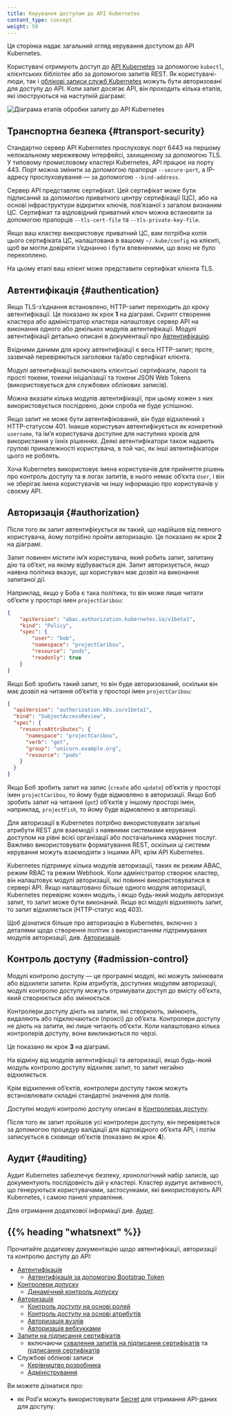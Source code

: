 ```yaml
---
title: Керування доступом до API Kubernetes
content_type: concept
weight: 50
---
```


<!-- overview -->

Ця сторінка надає загальний огляд керування доступом до API Kubernetes.

<!-- body -->

Користувачі отримують доступ до [API Kubernetes](/docs/concepts/overview/kubernetes-api/) за допомогою `kubectl`, клієнтських бібліотек або за допомогою запитів REST. Як користувачі-люди, так і [облікові записи служб Kubernetes](/docs/tasks/configure-pod-container/configure-service-account/) можуть бути авторизовані для доступу до API. Коли запит досягає API, він проходить кілька етапів, які ілюструються на  наступній діаграмі:

![Діаграма етапів обробки запиту до API Kubernetes](/images/docs/admin/access-control-overview.svg)

## Транспортна безпека {#transport-security}

Стандартно сервер API Kubernetes прослуховує порт 6443 на першому нелокальному мережевому інтерфейсі, захищеному за допомогою TLS. У типовому промисловому кластері Kubernetes, API працює на порту 443. Порт можна змінити за допомогою прапорця `--secure-port`, а  IP-адресу прослуховування — за допомогою `--bind-address`.

Сервер API представляє сертифікат. Цей сертифікат може бути підписаний за допомогою приватного центру сертифікації (ЦС), або на основі інфраструктури відкритих ключів, повʼязаної з загалом визнаним ЦС. Сертифікат та відповідний приватний ключ можна встановити за допомогою прапорців `--tls-cert-file` та `--tls-private-key-file`.

Якщо ваш кластер використовує приватний ЦС, вам потрібна копія цього сертифіката ЦС, налаштована в вашому `~/.kube/config` на клієнті, щоб ви могли довіряти зʼєднанню і бути впевненими, що воно не було перехоплено.

На цьому етапі ваш клієнт може представити сертифікат клієнта TLS.

## Автентифікація {#authentication}

Якщо TLS-зʼєднання встановлено, HTTP-запит переходить до кроку автентифікації. Це показано як крок **1** на діаграмі. Скрипт створення кластера або адміністратор кластера налаштовує сервер API на виконання одного або декількох модулів автентифікації. Модулі автентифікації детально описані в документації про [Автентифікацію](/docs/reference/access-authn-authz/authentication/).

Вхідними даними для кроку автентифікації є весь HTTP-запит; проте, зазвичай перевіряються заголовки та/або сертифікат клієнта.

Модулі автентифікації включають клієнтські сертифікати, паролі та прості токени, токени ініціалізації та токени JSON Web Tokens (використовується для службових облікових записів).

Можна вказати кілька модулів автентифікації, при цьому кожен з них використовується послідовно, доки спроба не буде успішною.

Якщо запит не може бути автентифікований, він буде відхилений з HTTP-статусом 401. Інакше користувач автентифікується як конкретний `username`, та імʼя користувача доступне для наступних кроків для використання у їхніх рішеннях. Деякі автентифікатори також надають групові приналежності користувача, в той час, як інші автентифікатори цього не роблять.

Хоча Kubernetes використовує імена користувачів для прийняття рішень про контроль доступу та в логах запитів, в нього немає обʼєкта `User`, і він не зберігає імена користувачів чи іншу інформацію про користувачів у своєму API.

## Авторизація {#authorization}

Після того як запит автентифікується як такий, що надійшов від певного користувача, йому потрібно пройти авторизацію. Це показано як крок **2** на діаграмі.

Запит повинен містити імʼя користувача, який робить запит, запитану дію та обʼєкт, на якому відбувається дія. Запит авторизується, якщо наявна політика вказує, що користувач має дозвіл на виконання запитаної дії.

Наприклад, якщо у Боба є така політика, то він може лише читати обʼєкти у просторі імен `projectCaribou`:

```json
{
    "apiVersion": "abac.authorization.kubernetes.io/v1beta1",
    "kind": "Policy",
    "spec": {
        "user": "bob",
        "namespace": "projectCaribou",
        "resource": "pods",
        "readonly": true
    }
}
```

Якщо Боб зробить такий запит, то він буде авторизований, оскільки він має дозвіл на читання обʼєктів у просторі імен `projectCaribou`:

```json
{
  "apiVersion": "authorization.k8s.io/v1beta1",
  "kind": "SubjectAccessReview",
  "spec": {
    "resourceAttributes": {
      "namespace": "projectCaribou",
      "verb": "get",
      "group": "unicorn.example.org",
      "resource": "pods"
    }
  }
}
```

Якщо Боб зробить запит на запис (`create` або `update`) обʼєктів у просторі імен `projectCaribou`, то йому буде відмовлено в авторизації. Якщо Боб зробить запит на читання (`get`) обʼєктів у іншому просторі імен, наприклад, `projectFish`, то йому буде відмовлено в авторизації.

Для авторизації в Kubernetes потрібно використовувати загальні атрибути REST для взаємодії з наявними системами керування доступом на рівні всієї організації або постачальника хмарних послуг. Важливо використовувати форматування REST, оскільки ці системи керування можуть взаємодіяти з іншими API, крім API Kubernetes.

Kubernetes підтримує кілька модулів авторизації, таких як режим ABAC, режим RBAC та режим Webhook. Коли адміністратор створює кластер, він налаштовує модулі авторизації, які повинні використовуватися в сервері API. Якщо налаштовано більше одного модуля авторизації, Kubernetes перевіряє кожен модуль, і якщо будь-який модуль авторизує запит, то запит може бути виконаний. Якщо всі модулі відхиляють запит, то запит відхиляється (HTTP-статус код 403).

Щоб дізнатися більше про авторизацію в Kubernetes, включно з деталями щодо створення політик з використанням підтримуваних модулів авторизації, див. [Авторизація](/docs/reference/access-authn-authz/authorization/).

## Контроль доступу {#admission-control}

Модулі контролю доступу — це програмні модулі, які можуть змінювати або відхиляти запити. Крім атрибутів, доступних модулям авторизації, модулі контролю доступу можуть отримувати доступ до вмісту обʼєкта, який створюється або змінюється.

Контролери доступу діють на запити, які створюють, змінюють, видаляють або підключаються (проксі) до обʼєкта. Контролери доступу не діють на запити, які лише читають обʼєкти. Коли налаштовано кілька контролерів доступу, вони викликаються по черзі.

Це показано як крок **3** на діаграмі.

На відміну від модулів автентифікації та авторизації, якщо будь-який модуль контролю доступу відхиляє запит, то запит негайно відхиляється.

Крім відхилення обʼєктів, контролери доступу також можуть встановлювати складні стандартні значення для полів.

Доступні модулі контролю доступу описані в [Контролерах доступу](/docs/reference/access-authn-authz/admission-controllers/).

Після того як запит пройшов усі контролери доступу, він перевіряється за допомогою процедур валідації для відповідного обʼєкта API, і потім записується в сховище обʼєктів (показано як крок **4**).

## Аудит {#auditing}

Аудит Kubernetes забезпечує безпеку, хронологічний набір записів, що документують послідовність дій у кластері. Кластер аудитує активності, що генеруються користувачами, застосунками, які використовують API Kubernetes, і самою панелі управління.

Для отримання додаткової інформації див. [Аудит](/docs/tasks/debug/debug-cluster/audit/).

## {{% heading "whatsnext" %}}

Прочитайте додаткову документацію щодо автентифікації, авторизації та контролю доступу до API:

- [Автентифікація](/docs/reference/access-authn-authz/authentication/)
   - [Автентифікація за допомогою Bootstrap Token](/docs/reference/access-authn-authz/bootstrap-tokens/)
- [Контролери допуску](/docs/reference/access-authn-authz/admission-controllers/)
   - [Динамічний контроль допуску](/docs/reference/access-authn-authz/extensible-admission-controllers/)
- [Авторизація](/docs/reference/access-authn-authz/authorization/)
   - [Контроль доступу на основі ролей](/docs/reference/access-authn-authz/rbac/)
   - [Контроль доступу на основі атрибутів](/docs/reference/access-authn-authz/abac/)
   - [Авторизація вузлів](/docs/reference/access-authn-authz/node/)
   - [Авторизація вебхукками](/docs/reference/access-authn-authz/webhook/)
- [Запити на підписання сертифікатів](/docs/reference/access-authn-authz/certificate-signing-requests/)
   - включаючи [схвалення запитів на підписання сертифікатів](/docs/reference/access-authn-authz/certificate-signing-requests/#approval-rejection) та [підписання сертифікатів](/docs/reference/access-authn-authz/certificate-signing-requests/#signing)
- Службові облікові записи
  - [Керівництво розробника](/docs/tasks/configure-pod-container/configure-service-account/)
  - [Адміністрування](/docs/reference/access-authn-authz/service-accounts-admin/)

Ви можете дізнатися про:
- як Podʼи можуть використовувати [Secret](/docs/concepts/configuration/secret/#service-accounts-automatically-create-and-attach-secrets-with-api-credentials) для отримання API-даних для доступу.
